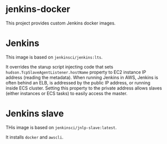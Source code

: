 # jenkins-docker

This project provides custom Jenkins docker images.

# Jenkins
This image is based on `jenkinsci/jenkins:lts`.

It overrides the starup script injecting code that sets `hudson.TcpSlaveAgentListener.hostName` property to EC2 instance IP address (reading the metadata). When running Jenkins in AWS, Jenkins is often behind an ELB, is addressed by the public IP address, or running inside ECS cluster. Setting this property to the private address allows slaves (either instances or ECS tasks) to easily access the master.

# Jenkins slave
THis image is based on `jenkinsci/jnlp-slave:latest`.

It installs `docker` and `awscli`.
